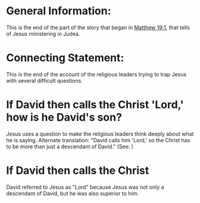 
# General Information:
This is the end of the part of the story that began in [Matthew 19:1](../19/01.md), that tells of Jesus ministering in Judea.

# Connecting Statement:
This is the end of the account of the religious leaders trying to trap Jesus with several difficult questions.

# If David then calls the Christ 'Lord,' how is he David's son?
Jesus uses a question to make the religious leaders think deeply about what he is saying. Alternate translation: "David calls him 'Lord,' so the Christ has to be more than just a descendant of David." (See: )

# If David then calls the Christ
David referred to Jesus as "Lord" because Jesus was not only a descendant of David, but he was also superior to him.